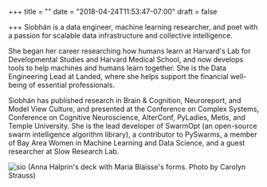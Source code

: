 +++
title = ""
date = "2018-04-24T11:53:47-07:00"
draft = false

+++
Siobhán is a data engineer, machine learning researcher, and poet 
with a passion for scalable data infrastructure and collective 
intelligence.

She began her career researching how humans learn at Harvard's Lab for
Developmental Studies and Harvard Medical School, and now develops tools
to help machines and humans learn together. She is the Data Engineering Lead
at Landed, where she helps support the financial well-being of essential professionals.

Siobhán has published research in Brain & Cognition, Neuroreport, and
Model View Culture, and presented at the Conference on Complex Systems,
Conference on Cognitive Neuroscience, AlterConf, PyLadies, Metis, and
Temple University. She is the lead developer of SwarmOpt (an open-source swarm 
intelligence algorithm library), a contributor to PySwarms, a member of Bay Area 
Women in Machine Learning and Data Science, and a guest researcher at Slow Research Lab.

![sio](skc_blaisse.jpg)
(Anna Halprin's deck with Maria Blaisse's forms. Photo by Carolyn Strauss)
